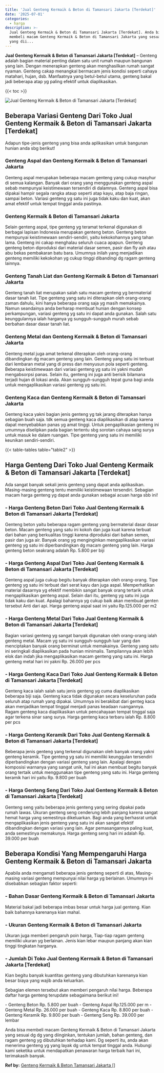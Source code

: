```yaml
---
title: 'Jual Genteng Kermaik & Beton di Tamansari Jakarta [Terdekat]'
date: '2025-07-01'
categories:
  - harga
description: >-
  Jual Genteng Kermaik & Beton di Tamansari Jakarta [Terdekat]. Anda bisa
  membeli macam Genteng Kermaik & Beton di Tamansari Jakarta yang sesuai dg dg
  yang dii...
---
```


**Jual Genteng Kermaik & Beton di Tamansari Jakarta \[Terdekat\]** – Genteng adalah bagian material penting dalam satu unit rumah maupun bangunan yang lain. Dengan menerapkan genteng akan menghasilkan rumah sangat nyaman. Genteng cakap menangkal bermacam jenis kondisi seperti cahaya matahari, hujan, dsb. Manfaatnya yang betul-betul utama, genteng bakal jadi beberapa atap yg paling efektif untuk diaplikasikan.

{{< toc >}}

![Jual Genteng Kermaik & Beton di Tamansari Jakarta [Terdekat]](/images/genteng-minimalis-murah21.png)

## Beberapa Variasi Genteng Dari Toko Jual Genteng Kermaik & Beton di Tamansari Jakarta \[Terdekat\]

Adapun tipe-jenis genteng yang bisa anda aplikasikan untuk bangunan hunian anda sbg berikut!

### Genteng Aspal dan Genteng Kermaik & Beton di Tamansari Jakarta

Genteng aspal merupakan beberapa macam genteng yang cukup masyhur di semua kalangan. Banyak dari orang yang menggunakan genteng aspal sebab mempunyai keistimewaan tersendiri di dalamnya. Genteng aspal bisa dipakai hampir segala rangka ataup seperti atap kayu, atap baja ringan, sampai beton. Variasi genteng yg satu ini juga tidak kaku dan kuat, akan amat efektif untuk tempat tinggal anda pastinya.

### Genteng Kermaik & Beton di Tamansari Jakarta

Selain genteng aspal, tipe genteng yg teramat terkenal digunakan di berbagai lapisan Indonesia merupakan genteng beton. Genteng beton mempunyai keistimewaan sendiri-sendiri, yaitu kekokohannya yang tahan lama. Genteng ini cakap menghalau seluruh cuaca apapun. Genteng genteng beton diproduksi dari material dasar semen, pasir dan fly ash atau abu bekas pembakaran batu bara. Umumnya inilah yang menjadikan genteng memiliki kekokohan yg cukup tinggi dibandingi dg ragam genteng lainnya.

### Genteng Tanah Liat dan Genteng Kermaik & Beton di Tamansari Jakarta

Genteng tanah liat merupakan salah satu macam genteng yg bermaterial dasar tanah liat. Tipe genteng yang satu ini diterapkan oleh orang-orang zaman dahulu, kini hanya beberapa orang saja yg masih memakainya. Namun seandainya anda berharap membuat hunian dengan konsep perkampungan, variasi genteng yg satu ini dapat anda gunakan. Salah satu keunggulannya ialah harganya yg sungguh-sungguh murah sebab berbahan dasar dasar tanah liat.

### Genteng Metal dan Genteng Kermaik & Beton di Tamansari Jakarta

Genteng metal juga amat terkenal diterapkan oleh orang-orang dibandingkan dg macam genteng yang lain. Genteng yang satu ini terbuat dari lembaran metal yang di press dan menyusun pola seperti genteng. Beberapa keistimewaan dari variasi genteng yg satu ini yakni mudah mengabsorpsi panas. Selain itu, genteng ini juga anti berisik bilamana terjadi hujan di lokasi anda. Akan sungguh-sungguh tepat guna bagi anda untuk mengaplikasikan variasi genteng yg satu ini.

### Genteng Kaca dan Genteng Kermaik & Beton di Tamansari Jakarta

Genteng kaca yakni bagian jenis genteng yg tak jarang diterapkan hanya sebagian buah saja. tdk semua genteng kaca diaplikasikan di atap karena dapat menyebabkan panas yg amat tinggi. Untuk pengaplikasian genteng ini umumnya diselipkan pada bagian tertentu sbg sorotan cahaya sang surya untuk masuk ke dalam ruangan. Tipe genteng yang satu ini memiliki keunikan sendiri-sendiri.

{{< table-tables table="table2" >}}

## Harga Genteng Dari Toko Jual Genteng Kermaik & Beton di Tamansari Jakarta \[Terdekat\]

Ada sangat banyak sekali jenis genteng yang dapat anda aplikasikan. Masing-masing genteng tentu memiliki keistimewaan tersendiri. Sebagian macam harga genteng yg dapat anda gunakan sebagai acuan harga sbb ini!

### \- Harga Genteng Beton Dari Toko Jual Genteng Kermaik & Beton di Tamansari Jakarta \[Terdekat\]

Genteng beton yaitu beberapa ragam genteng yang bermaterial dasar dasar beton. Macam genteng yang satu ini kokoh dan juga kuat karena terbuat dari bahan yang berkualitas tinggi karena diproduksi dari bahan semen, pasir dan juga air. Banyak orang yg menginginkan mengaplikasikan variasi genteng yg satu ini diperbandingkan dg macam genteng yang lain. Harga genteng beton seakrang adalah Rp. 5.800 per biji

### \- Harga Genteng Aspal Dari Toko Jual Genteng Kermaik & Beton di Tamansari Jakarta \[Terdekat\]

Genteng aspal juga cukup begitu banyak diterapkan oleh orang-orang. Tipe genteng yg satu ini terbuat dari serat kayu dan juga aspal. Memperhatikan material dasarnya yg efektif membikin sangat banyak orang tertarik untuk mengaplikasikan genteng aspal. Selain dari itu, genteng yg satu ini juga tidak kaku dan kuat. Apalagi bahannya yg cukup baik akan membuat genten tersebut Anti dari api. Harga genteng aspal saat ini yaitu Rp.125.000 per m2

### \- Harga Genteng Metal Dari Toko Jual Genteng Kermaik & Beton di Tamansari Jakarta \[Terdekat\]

Bagian variasi genteng yg sangat banyak digunakan oleh orang-orang ialah genteng metal. Macam yg satu ini sungguh-sungguh luar yang dan menciptakan banyak orang berminat untuk memakainya. Genteng yang satu ini seringkali diaplikasikan pada hunian minimalis. Tampilannya akan lebih elok dan indah jika mengaplikasikan macam genteng yang satu ini. Harga genteng metal hari ini yakni Rp. 26.000 per pcs

### \- Harga Genteng Kaca Dari Toko Jual Genteng Kermaik & Beton di Tamansari Jakarta \[Terdekat\]

Genteng kaca ialah salah satu jenis genteng yg cuma diaplikasikan beberapa biji saja. Genteng kaca tidak digunakan secara keseluruhan pada seluruh atap rumah yang dipakai. Umumnya ini berakibat dari genteg kaca akan menjadikan tempat tinggal menjadi panas keadaan ruangannya. Ragam genteng kaca diaplikasikan untuk pencahayaan tempat tinggal saja agar terkena sinar sang surya. Harga genteng kaca terbaru ialah Rp. 8.800 per pcs

### \- Harga Genteng Keramik Dari Toko Jual Genteng Kermaik & Beton di Tamansari Jakarta \[Terdekat\]

Beberapa jenis genteng yang terkenal digunakan oleh banyak orang yakni genteng keramik. Tipe genteng yg satu ini memiliki keunggulan tersendiri diperbandingkan dengan variasi genteng yang lain. Apalagi dengan komposisi warnanya yang sangat unik, hal ini akan membuat begitu banyak orang tertaik untuk menggunakan tipe genteng yang satu ini. Harga genteng keramik hari ini yaitu Rp. 9.800 per buah

### \- Harga Genteng Seng Dari Toko Jual Genteng Kermaik & Beton di Tamansari Jakarta \[Terdekat\]

Genteng seng yaitu beberapa jenis genteng yang sering dipakai pada rumah lawas. Ukuran genteng seng cenderung lebih panjang karena sangat hemat harga yang semestinya dikeluarkan. Bagi anda yang berhasrat untuk mengaplikasikan jenis genteng yang satu ini akan sangat efektif dibandingkan dengan variasi yang lain. Agar pemasangannya paling kuat, anda semestinya memakunya. Harga genteng seng hari ini adalah Rp. 39.000 per buah

## Beberapa Kondisi Yang Mempengaruhi Harga Genteng Kermaik & Beton di Tamansari Jakarta

Apabila anda mengamati beberapa jenis genteng seperti di atas, Masing-masing variasi genteng mempunyai nilai harga yg berlainan. Umumnya ini disebabkan sebagian faktor seperti:

### \- Bahan Dasar Genteng Kermaik & Beton di Tamansari Jakarta

Material bakal jadi beberapa imbas besar untuk harga jual genteng. Kian baik bahannya karenanya kian mahal.

### \- Ukuran Genteng Kermaik & Beton di Tamansari Jakarta

Ukuran juga memberi pengaruh poin harga, Tiap-tiap ragam genteng memiliki ukuran yg berlainan. Jenis kian lebar maupun panjang akan kian tinggi tingkatan harganya.

### \- Jumlah Di Toko Jual Genteng Kermaik & Beton di Tamansari Jakarta \[Terdekat\]

Kian begitu banyak kuantitas genteng yang dibutuhkan karenanya kian besar biaya yang wajib anda keluarkan.

Sebagian elemen tersebut akan memberi pengaruh nilai harga. Beberapa daftar harga genteng terupdate sebagaimana berikut ini!

\- Genteng Beton Rp. 5.800 per buah - Genteng Aspal Rp.125.000 per m - Genteng Metal Rp. 26.000 per buah - Genteng Kaca Rp. 8.800 per buah - Genteng Keramik Rp. 9.800 per buah - Genteng Seng Rp. 39.000 per lembar

Anda bisa membeli macam Genteng Kermaik & Beton di Tamansari Jakarta yang sesuai dg dg yang diinginkan, tentukan jumlah, bahan genteng, dan ragam genteng yg dibutuhkan terhadap kami. Dg seperti itu, anda akan menerima genteng yg yang layak dg untuk tempat tinggal anda. Hubungi kami seketika untuk mendapatkan penawaran harga terbaik hari ini, terimakasih banyak.

**Ref by:**  [Genteng Kermaik & Beton  Tamansari Jakarta []](https://id.wikipedia.org/wiki/Genteng)
